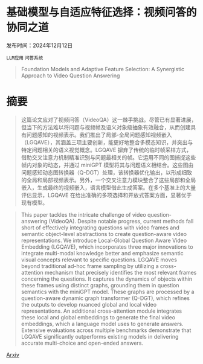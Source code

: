 # 基础模型与自适应特征选择：视频问答的协同之道

发布时间：2024年12月12日

`LLM应用` `问答系统`

> Foundation Models and Adaptive Feature Selection: A Synergistic Approach to Video Question Answering

# 摘要

> 这篇论文应对了视频问答（VideoQA）这一棘手挑战。尽管已有显著进展，但当下的方法难以将问题与视频帧及语义对象级抽象有效融合，从而创建具有问题感知的视频表示。我们推出了局部-全局问题感知视频嵌入（LGQAVE），其涵盖三项主要创新，能更好地整合多模态知识，并突出与特定问题相关的语义视觉概念。LGQAVE 摒弃了传统的临时帧采样方式，借助交叉注意力机制精准识别与问题最相关的帧。它运用不同的图捕捉这些帧内对象的动态，并通过 miniGPT 模型将其与问题语义相结合。这些图由问题感知动态图转换器（Q-DGT）处理，该转换器优化输出，以形成细致的全局和局部视频表示。另外，一个交叉注意力模块整合了这些局部和全局嵌入，生成最终的视频嵌入，语言模型借此生成答案。在多个基准上的大量评估显示，LGQAVE 在给出准确的多项选择和开放式答案方面，显著优于现有模型。

> This paper tackles the intricate challenge of video question-answering (VideoQA). Despite notable progress, current methods fall short of effectively integrating questions with video frames and semantic object-level abstractions to create question-aware video representations. We introduce Local-Global Question Aware Video Embedding (LGQAVE), which incorporates three major innovations to integrate multi-modal knowledge better and emphasize semantic visual concepts relevant to specific questions. LGQAVE moves beyond traditional ad-hoc frame sampling by utilizing a cross-attention mechanism that precisely identifies the most relevant frames concerning the questions. It captures the dynamics of objects within these frames using distinct graphs, grounding them in question semantics with the miniGPT model. These graphs are processed by a question-aware dynamic graph transformer (Q-DGT), which refines the outputs to develop nuanced global and local video representations. An additional cross-attention module integrates these local and global embeddings to generate the final video embeddings, which a language model uses to generate answers. Extensive evaluations across multiple benchmarks demonstrate that LGQAVE significantly outperforms existing models in delivering accurate multi-choice and open-ended answers.

[Arxiv](https://arxiv.org/abs/2412.09230)